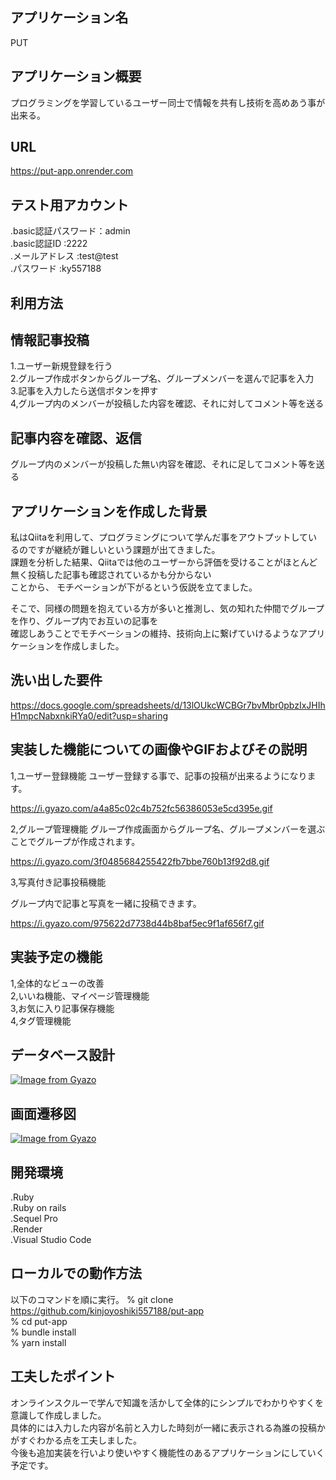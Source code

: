 アプリケーション名  
---
PUT  

アプリケーション概要
----------------

プログラミングを学習しているユーザー同士で情報を共有し技術を高めあう事が出来る。

URL
----------------

https://put-app.onrender.com


テスト用アカウント
----------------

.basic認証パスワード：admin  
.basic認証ID      :2222  
.メールアドレス     :test@test  
.パスワード        :ky557188  



利用方法
----  


情報記事投稿
----------------

1.ユーザー新規登録を行う  
2.グループ作成ボタンからグループ名、グループメンバーを選んで記事を入力  
3.記事を入力したら送信ボタンを押す  
4,グループ内のメンバーが投稿した内容を確認、それに対してコメント等を送る  

記事内容を確認、返信
-----------------

グループ内のメンバーが投稿した無い内容を確認、それに足してコメント等を送る

アプリケーションを作成した背景
-----------------

私はQiitaを利用して、プログラミングについて学んだ事をアウトプットしているのですが継続が難しいという課題が出てきました。   
課題を分析した結果、Qiitaでは他のユーザーから評価を受けることがほとんど無く投稿した記事も確認されているかも分からない  
ことから、
モチベーションが下がるという仮説を立てました。 

そこで、同様の問題を抱えている方が多いと推測し、気の知れた仲間でグループを作り、グループ内でお互いの記事を  
確認しあうことでモチベーションの維持、技術向上に繋げていけるようなアプリケーションを作成しました。

洗い出した要件
---------------- 

https://docs.google.com/spreadsheets/d/13lOUkcWCBGr7bvMbr0pbzIxJHIhH1mpcNabxnkiRYa0/edit?usp=sharing


実装した機能についての画像やGIFおよびその説明
----------------

1,ユーザー登録機能
ユーザー登録する事で、記事の投稿が出来るようになります。


https://i.gyazo.com/a4a85c02c4b752fc56386053e5cd395e.gif

2,グループ管理機能
グループ作成画面からグループ名、グループメンバーを選ぶことでグループが作成されます。

https://i.gyazo.com/3f0485684255422fb7bbe760b13f92d8.gif


3,写真付き記事投稿機能

グループ内で記事と写真を一緒に投稿できます。

https://i.gyazo.com/975622d7738d44b8baf5ec9f1af656f7.gif

実装予定の機能
----------------

1,全体的なビューの改善  
2,いいね機能、マイページ管理機能  
3,お気に入り記事保存機能  
4,タグ管理機能  

データベース設計
---------------

[![Image from Gyazo](https://i.gyazo.com/8ae8074696c99ce59f33107a93609bee.png)](https://gyazo.com/8ae8074696c99ce59f33107a93609bee)

画面遷移図
---------------

[![Image from Gyazo](https://i.gyazo.com/b2c58e19ddb61a91b42876afd544d6ec.png)](https://gyazo.com/b2c58e19ddb61a91b42876afd544d6ec)


開発環境
---------------

.Ruby  
.Ruby on rails  
.Sequel Pro  
.Render  
.Visual Studio Code  


ローカルでの動作方法
---------------

以下のコマンドを順に実行。
% git clone https://github.com/kinjoyoshiki557188/put-app  
% cd put-app  
% bundle install  
% yarn install  

工夫したポイント
----------------

オンラインスクルーで学んで知識を活かして全体的にシンプルでわかりやすくを意識して作成しました。  
具体的には入力した内容が名前と入力した時刻が一緒に表示される為誰の投稿かがすぐわかる点を工夫しました。  
今後も追加実装を行いより使いやすく機能性のあるアプリケーションにしていく予定です。